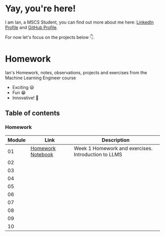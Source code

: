 # Yay, you're here!

I am Ian, a MSCS Student, you can find out more about me here: [LinkedIn Profile](https://linkedin.com/in/ianktoo) and [GitHub Profile](https://github.com/ianktoo). 

For now let's focus on the projects below 👇.

# Homework

Ian's Homework, notes, observations, projects and exercises from the Machine Learning Engineer course

- Exciting 😃
- Fun 😁
- Innovative! 🤯

## Table of contents
### Homework

| Module | Link | Description |
|---|----|---|
| 01 | [Homework Notebook](./homework/Module_1/Homework.ipynb) | Week 1 Homework and exercises. Introduction to LLMS |
| 02 | | |
| 03 | | |
| 04 | | |
| 05 | | |
| 06 | | |
| 07 | | |
| 08 | | |
| 09 | | |
| 10 | | |
